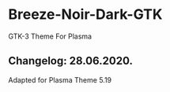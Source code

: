 # Breeze-Noir-Dark-GTK
GTK-3 Theme For Plasma

Changelog: 28.06.2020.
----------------------

Adapted for Plasma Theme 5.19
